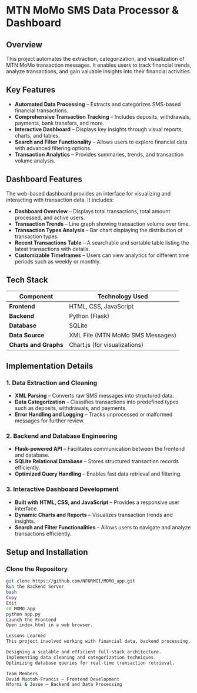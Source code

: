 # MTN MoMo SMS Data Processor & Dashboard  

## Overview  
This project automates the extraction, categorization, and visualization of MTN MoMo transaction messages. It enables users to track financial trends, analyze transactions, and gain valuable insights into their financial activities.  

## Key Features  
- **Automated Data Processing** – Extracts and categorizes SMS-based financial transactions.  
- **Comprehensive Transaction Tracking** – Includes deposits, withdrawals, payments, bank transfers, and more.  
- **Interactive Dashboard** – Displays key insights through visual reports, charts, and tables.  
- **Search and Filter Functionality** – Allows users to explore financial data with advanced filtering options.  
- **Transaction Analytics** – Provides summaries, trends, and transaction volume analysis.  

## Dashboard Features  
The web-based dashboard provides an interface for visualizing and interacting with transaction data. It includes:  

- **Dashboard Overview** – Displays total transactions, total amount processed, and active users.  
- **Transaction Trends** – Line graph showing transaction volume over time.  
- **Transaction Types Analysis** – Bar chart displaying the distribution of transaction types.  
- **Recent Transactions Table** – A searchable and sortable table listing the latest transactions with details.  
- **Customizable Timeframes** – Users can view analytics for different time periods such as weekly or monthly.  

## Tech Stack  
| Component  | Technology Used  |  
|------------|-----------------|  
| **Frontend**  | HTML, CSS, JavaScript  |  
| **Backend**  | Python (Flask)  |  
| **Database**  | SQLite  |  
| **Data Source**  | XML File (MTN MoMo SMS Messages)  |  
| **Charts and Graphs**  | Chart.js (for visualizations)  |  

## Implementation Details  

### 1. Data Extraction and Cleaning  
- **XML Parsing** – Converts raw SMS messages into structured data.  
- **Data Categorization** – Classifies transactions into predefined types such as deposits, withdrawals, and payments.  
- **Error Handling and Logging** – Tracks unprocessed or malformed messages for further review.  

### 2. Backend and Database Engineering  
- **Flask-powered API** – Facilitates communication between the frontend and database.  
- **SQLite Relational Database** – Stores structured transaction records efficiently.  
- **Optimized Query Handling** – Enables fast data retrieval and filtering.  

### 3. Interactive Dashboard Development  
- **Built with HTML, CSS, and JavaScript** – Provides a responsive user interface.  
- **Dynamic Charts and Reports** – Visualizes transaction trends and insights.  
- **Search and Filter Functionalities** – Allows users to navigate and analyze transactions efficiently.  

## Setup and Installation  

### Clone the Repository  
```bash
git clone https://github.com/NFORMII/MOMO_app.git
Run the Backend Server
bash
Copy
Edit
cd MOMO_app
python app.py
Launch the Frontend
Open index.html in a web browser.

Lessons Learned
This project involved working with financial data, backend processing, and frontend visualization. The main challenges included:

Designing a scalable and efficient full-stack architecture.
Implementing data cleaning and categorization techniques.
Optimizing database queries for real-time transaction retrieval.

Team Members
David Muotoh-Francis – Frontend Development
Nformi & Josue – Backend and Data Processing
